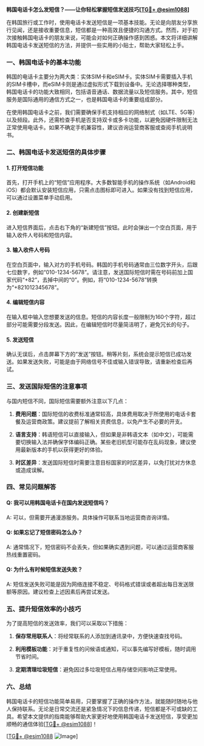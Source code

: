 **韩国电话卡怎么发短信？——让你轻松掌握短信发送技巧[[TG💪+ @esim1088](https://t.me/s/esim1088)]**

在韩国旅行或工作时，使用电话卡发送短信是一项基本技能。无论是向朋友分享旅行见闻，还是接收重要信息，短信都是一种高效且便捷的沟通方式。然而，对于初次接触韩国电话卡的朋友来说，可能会对如何正确操作感到困惑。本文将详细讲解韩国电话卡发送短信的方法，并提供一些实用的小贴士，帮助大家轻松上手。

### 一、韩国电话卡的基本功能

韩国的电话卡主要分为两大类：实体SIM卡和eSIM卡。实体SIM卡需要插入手机的SIM卡槽中，而eSIM卡则是通过虚拟形式下载到设备中。无论选择哪种类型，韩国电话卡的功能大致相同，包括语音通话、数据流量以及短信服务。其中，短信服务是国际通用的通信方式之一，也是韩国电话卡的重要组成部分。

在使用韩国电话卡之前，我们需要确保手机支持相应的网络制式（如LTE、5G等）以及频段。此外，还需检查手机是否支持双卡或多卡功能，以避免因硬件限制无法正常使用电话卡。如果不确定手机兼容性，建议咨询运营商客服或查阅手机说明书。

### 二、韩国电话卡发送短信的具体步骤

#### 1. 打开短信功能
首先，打开手机上的“短信”应用程序。大多数智能手机的操作系统（如Android和iOS）都会默认安装短信应用，只需点击图标即可进入。如果没有找到短信应用，可以通过设置菜单手动启用。

#### 2. 创建新短信
进入短信界面后，点击右下角的“新建短信”按钮。此时会弹出一个空白页面，用于输入收件人号码和短信内容。

#### 3. 输入收件人号码
在空白页面中，输入对方的手机号码。韩国的手机号码通常由三位数字开头，后跟七位数字，例如“010-1234-5678”。请注意，发送国际短信时需在号码前加上国家代码“+82”，去掉中间的“0”。例如，将“010-1234-5678”转换为“+821012345678”。

#### 4. 编辑短信内容
在输入框中输入您想要发送的信息。短信的内容长度一般限制为160个字符，超过部分可能需要分段发送。因此，在编辑短信时尽量简洁明了，避免冗长的句子。

#### 5. 发送短信
确认无误后，点击屏幕下方的“发送”按钮。稍等片刻，系统会提示短信已成功发送。如果发送失败，可能是由于网络信号不佳或输入错误导致，请重新检查后再试。

### 三、发送国际短信的注意事项

与国内短信不同，国际短信需要额外注意以下几点：

1. **费用问题**：国际短信的收费标准通常较高，具体费用取决于所使用的电话卡套餐及运营商政策。建议提前了解相关资费信息，以免产生不必要的开支。
   
2. **语言支持**：韩语短信可以直接输入，但如果是非韩语文本（如中文），可能需要切换输入法并确保字体编码正确。某些老旧机型可能存在乱码现象，建议使用最新版本的手机以获得更好的体验。

3. **时区差异**：发送国际短信时需要注意目标国家的时区差异，以免打扰对方休息或造成误解。

### 四、常见问题解答

#### Q: 我可以用韩国电话卡在国内发送短信吗？
A: 可以，但需要开通漫游服务。具体操作可联系当地运营商咨询详情。

#### Q: 如果忘记了短信密码怎么办？
A: 通常情况下，短信密码不会丢失，但如果确实遇到问题，可以通过运营商客服热线重置密码。

#### Q: 为什么有时候短信发送失败？
A: 短信发送失败可能是因为网络连接不稳定、号码格式错误或者超出每日发送限额等原因。建议检查上述因素后再尝试发送。

### 五、提升短信效率的小技巧

为了提高短信的发送效率，我们可以采取以下措施：

1. **保存常用联系人**：将经常联系的人添加到通讯录中，方便快速查找号码。
   
2. **利用模板功能**：对于重复性的问候语或通知，可以事先编写好模板，随时调用节省时间。

3. **定期清理垃圾短信**：避免因过多垃圾短信占用存储空间影响正常使用。

### 六、总结

韩国电话卡的短信功能简单易用，只要掌握了正确的操作方法，就能随时随地与他人保持联系。无论是日常交流还是紧急情况下的信息传递，短信都是不可或缺的工具。希望本文提供的指南能够帮助大家更好地使用韩国电话卡发送短信，享受更加顺畅的通信体验[[TG💪+ @esim1088](https://t.me/s/esim1088)]！

[[TG💪+ @esim1088](https://t.me/s/esim1088) ![Image](https://i.postimg.cc/4NQfJmqS/Snipaste-2025-05-13-00-14-12.png)]